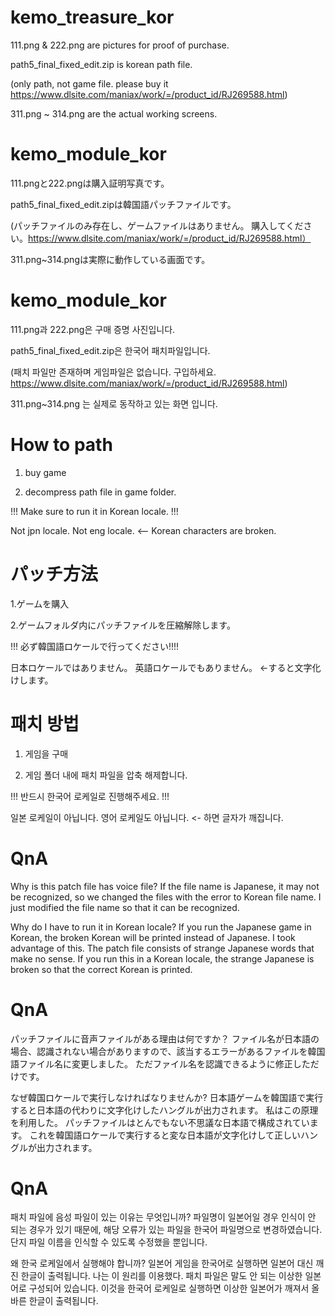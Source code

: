 # kemo_treasure_kor

111.png & 222.png are pictures for proof of purchase.

path5_final_fixed_edit.zip is korean path file.

(only path, not game file. please buy it https://www.dlsite.com/maniax/work/=/product_id/RJ269588.html)

311.png ~ 314.png are the actual working screens.

# kemo_module_kor

111.pngと222.pngは購入証明写真です。

path5_final_fixed_edit.zipは韓国語パッチファイルです。

(パッチファイルのみ存在し、ゲームファイルはありません。 購入してください。https://www.dlsite.com/maniax/work/=/product_id/RJ269588.html）

311.png~314.pngは実際に動作している画面です。

# kemo_module_kor

111.png과 222.png은 구매 증명 사진입니다.

path5_final_fixed_edit.zip은 한국어 패치파일입니다.

(패치 파일만 존재하며 게임파일은 없습니다. 구입하세요. https://www.dlsite.com/maniax/work/=/product_id/RJ269588.html)

311.png~314.png 는 실제로 동작하고 있는 화면 입니다.

# How to path

1. buy game

2. decompress path file in game folder.


!!! Make sure to run it in Korean locale. !!!

Not jpn locale. Not eng locale. <-- Korean characters are broken.

# パッチ方法

1.ゲームを購入

2.ゲームフォルダ内にパッチファイルを圧縮解除します。


!!! 必ず韓国語ロケールで行ってください!!!!

日本ロケールではありません。 英語ロケールでもありません。 <-すると文字化けします。

# 패치 방법

1. 게임을 구매

2. 게임 폴더 내에 패치 파일을 압축 해제합니다.


!!! 반드시 한국어 로케일로 진행해주세요. !!!

일본 로케일이 아닙니다. 영어 로케일도 아닙니다. <- 하면 글자가 깨집니다.

# QnA
Why is this patch file has voice file?
If the file name is Japanese, it may not be recognized, so we changed the files with the error to Korean file name.
I just modified the file name so that it can be recognized.

Why do I have to run it in Korean locale?
If you run the Japanese game in Korean, the broken Korean will be printed instead of Japanese.
I took advantage of this.
The patch file consists of strange Japanese words that make no sense.
If you run this in a Korean locale, the strange Japanese is broken so that the correct Korean is printed.

# QnA
パッチファイルに音声ファイルがある理由は何ですか？
ファイル名が日本語の場合、認識されない場合がありますので、該当するエラーがあるファイルを韓国語ファイル名に変更しました。
ただファイル名を認識できるように修正しただけです。

なぜ韓国ロケールで実行しなければなりませんか?
日本語ゲームを韓国語で実行すると日本語の代わりに文字化けしたハングルが出力されます。
私はこの原理を利用した。
パッチファイルはとんでもない不思議な日本語で構成されています。
これを韓国語ロケールで実行すると変な日本語が文字化けして正しいハングルが出力されます。

# QnA
패치 파일에 음성 파일이 있는 이유는 무엇입니까?
파일명이 일본어일 경우 인식이 안 되는 경우가 있기 때문에, 해당 오류가 있는 파일을 한국어 파일명으로 변경하였습니다.
단지 파일 이름을 인식할 수 있도록 수정했을 뿐입니다.

왜 한국 로케일에서 실행해야 합니까?
일본어 게임을 한국어로 실행하면 일본어 대신 깨진 한글이 출력됩니다.
나는 이 원리를 이용했다.
패치 파일은 말도 안 되는 이상한 일본어로 구성되어 있습니다.
이것을 한국어 로케일로 실행하면 이상한 일본어가 깨져서 올바른 한글이 출력됩니다.
